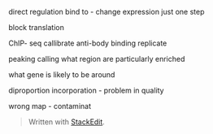 direct regulation 
bind to - change expression
just one step 

block translation

ChIP- seq 
callibrate anti-body binding 
replicate

peaking calling what region are particularly enriched

what gene is likely to be around

diproportion incorporation - problem in quality

wrong map - contaminat




> Written with [StackEdit](https://stackedit.io/).
<!--stackedit_data:
eyJoaXN0b3J5IjpbMjkzOTU0NzE1LDE3NTI4NjU0NTAsMzQ4NT
A3MzAwLC00NDk1MTkxNiw3MzA5OTgxMTZdfQ==
-->